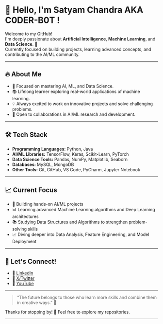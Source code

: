 # 👋 Hello, I'm Satyam Chandra AKA C0DER-B0T !

Welcome to my GitHub!  
I'm deeply passionate about **Artificial Intelligence**, **Machine Learning**, and **Data Science**. 🚀  
Currently focused on building projects, learning advanced concepts, and contributing to the AI/ML community.

---

## 🔥 About Me

- 🎯 Focused on mastering AI, ML, and Data Science.
- 📚 Lifelong learner exploring real-world applications of machine learning.
- 💡 Always excited to work on innovative projects and solve challenging problems.
- 🤝 Open to collaborations in AI/ML research and development.

---

## 🛠️ Tech Stack

- **Programming Languages:** Python, Java
- **AI/ML Libraries:** TensorFlow, Keras, Scikit-Learn, PyTorch
- **Data Science Tools:** Pandas, NumPy, Matplotlib, Seaborn
- **Databases:** MySQL, MongoDB
- **Other Tools:** Git, GitHub, VS Code, PyCharm, Jupyter Notebook

---

## 📈 Current Focus

- 🤖 Building hands-on AI/ML projects
- 📊 Learning advanced Machine Learning algorithms and Deep Learning architectures
- 📚 Studying Data Structures and Algorithms to strengthen problem-solving skills
- 📈 Diving deeper into Data Analysis, Feature Engineering, and Model Deployment

---

## 📣 Let's Connect!

- 🔗 [LinkedIn](https://www.linkedin.com/in/satyam-chandra-953857356/)
- 📸 [X/Twitter](https://x.com/satyam_cha4w)
- 🎥 [YouTube](www.youtube.com/@Kernelpanic-4code)


---

> “The future belongs to those who learn more skills and combine them in creative ways.” 🚀

Thanks for stopping by! 🌟 Feel free to explore my repositories.

---
